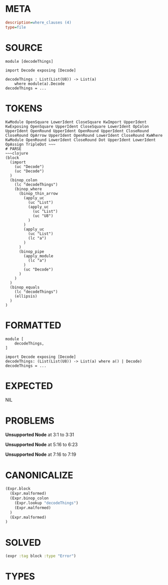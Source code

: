 # META
~~~ini
description=where_clauses (4)
type=file
~~~
# SOURCE
~~~roc
module [decodeThings]

import Decode exposing [Decode]

decodeThings : List(List(U8)) -> List(a)
	where module(a).Decode
decodeThings = ...
~~~
# TOKENS
~~~text
KwModule OpenSquare LowerIdent CloseSquare KwImport UpperIdent KwExposing OpenSquare UpperIdent CloseSquare LowerIdent OpColon UpperIdent OpenRound UpperIdent OpenRound UpperIdent CloseRound CloseRound OpArrow UpperIdent OpenRound LowerIdent CloseRound KwWhere KwModule OpenRound LowerIdent CloseRound Dot UpperIdent LowerIdent OpAssign TripleDot ~~~
# PARSE
~~~clojure
(block
  (import
    (uc "Decode")
    (uc "Decode")
  )
  (binop_colon
    (lc "decodeThings")
    (binop_where
      (binop_thin_arrow
        (apply_uc
          (uc "List")
          (apply_uc
            (uc "List")
            (uc "U8")
          )
        )
        (apply_uc
          (uc "List")
          (lc "a")
        )
      )
      (binop_pipe
        (apply_module
          (lc "a")
        )
        (uc "Decode")
      )
    )
  )
  (binop_equals
    (lc "decodeThings")
    (ellipsis)
  )
)
~~~
# FORMATTED
~~~roc
module [
	decodeThings,
]

import Decode exposing [Decode]
decodeThings: (List(List(U8)) -> List(a) where a() | Decode)
decodeThings = ...
~~~
# EXPECTED
NIL
# PROBLEMS
**Unsupported Node**
at 3:1 to 3:31

**Unsupported Node**
at 5:16 to 6:23

**Unsupported Node**
at 7:16 to 7:19

# CANONICALIZE
~~~clojure
(Expr.block
  (Expr.malformed)
  (Expr.binop_colon
    (Expr.lookup "decodeThings")
    (Expr.malformed)
  )
  (Expr.malformed)
)
~~~
# SOLVED
~~~clojure
(expr :tag block :type "Error")
~~~
# TYPES
~~~roc
~~~
